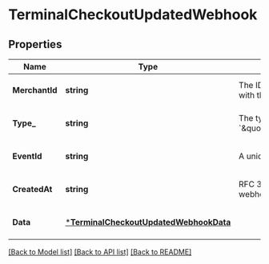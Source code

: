 # TerminalCheckoutUpdatedWebhook

## Properties

 Name           | Type                                                                             | Description                                                                             | Notes                        
----------------|----------------------------------------------------------------------------------|-----------------------------------------------------------------------------------------|------------------------------
 **MerchantId** | **string**                                                                       | The ID of the target merchant associated with the event.                                | [optional] [default to null] 
 **Type_**      | **string**                                                                       | The type of event this represents, &#x60;\&quot;terminal.checkout.updated\&quot;&#x60;. | [optional] [default to null] 
 **EventId**    | **string**                                                                       | A unique ID for the webhook event.                                                      | [optional] [default to null] 
 **CreatedAt**  | **string**                                                                       | RFC 3339 timestamp of when the webhook event was created.                               | [optional] [default to null] 
 **Data**       | [***TerminalCheckoutUpdatedWebhookData**](TerminalCheckoutUpdatedWebhookData.md) |                                                                                         | [optional] [default to null] 

[[Back to Model list]](../README.md#documentation-for-models) [[Back to API list]](../README.md#documentation-for-api-endpoints) [[Back to README]](../README.md)

